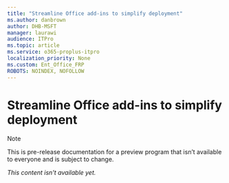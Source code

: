 ```yaml
---
title: "Streamline Office add-ins to simplify deployment"
ms.author: danbrown
author: DHB-MSFT
manager: laurawi
audience: ITPro
ms.topic: article
ms.service: o365-proplus-itpro
localization_priority: None
ms.custom: Ent_Office_FRP
ROBOTS: NOINDEX, NOFOLLOW
---
```


# Streamline Office add-ins to simplify deployment

> [!NOTE]
> This is pre-release documentation for a preview program that isn’t available to everyone and is subject to change.

*This content isn't available yet.*

